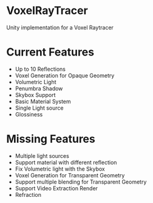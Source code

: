 # VoxelRayTracer
Unity implementation for a Voxel Raytracer


# Current Features
- Up to 10 Reflections
- Voxel Generation for Opaque Geometry
- Volumetric Light
- Penumbra Shadow
- Skybox Support
- Basic Material System
- Single Light source
- Glossiness


# Missing Features
- Multiple light sources
- Support material with different reflection
- Fix Volumetric light with the Skybox
- Voxel Generation for Transparent Geometry
- Support multiple blending for Transparent Geometry
- Support Video Extraction Render
- Refraction
